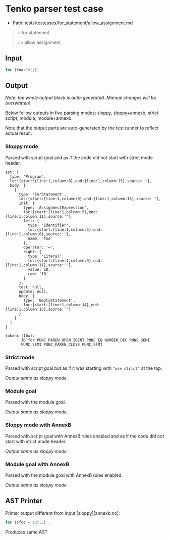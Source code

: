 # Tenko parser test case

- Path: tests/testcases/for_statement/allow_assignment.md

> :: for statement
>
> ::> allow assignment

## Input

`````js
for (foo=10;;);
`````

## Output

_Note: the whole output block is auto-generated. Manual changes will be overwritten!_

Below follow outputs in five parsing modes: sloppy, sloppy+annexb, strict script, module, module+annexb.

Note that the output parts are auto-generated by the test runner to reflect actual result.

### Sloppy mode

Parsed with script goal and as if the code did not start with strict mode header.

`````
ast: {
  type: 'Program',
  loc:{start:{line:1,column:0},end:{line:1,column:15},source:''},
  body: [
    {
      type: 'ForStatement',
      loc:{start:{line:1,column:0},end:{line:1,column:15},source:''},
      init: {
        type: 'AssignmentExpression',
        loc:{start:{line:1,column:5},end:{line:1,column:11},source:''},
        left: {
          type: 'Identifier',
          loc:{start:{line:1,column:5},end:{line:1,column:8},source:''},
          name: 'foo'
        },
        operator: '=',
        right: {
          type: 'Literal',
          loc:{start:{line:1,column:9},end:{line:1,column:11},source:''},
          value: 10,
          raw: '10'
        }
      },
      test: null,
      update: null,
      body: {
        type: 'EmptyStatement',
        loc:{start:{line:1,column:14},end:{line:1,column:15},source:''}
      }
    }
  ]
}

tokens (10x):
       ID_for PUNC_PAREN_OPEN IDENT PUNC_EQ NUMBER_DEC PUNC_SEMI
       PUNC_SEMI PUNC_PAREN_CLOSE PUNC_SEMI
`````

### Strict mode

Parsed with script goal but as if it was starting with `"use strict"` at the top.

_Output same as sloppy mode._

### Module goal

Parsed with the module goal.

_Output same as sloppy mode._

### Sloppy mode with AnnexB

Parsed with script goal with AnnexB rules enabled and as if the code did not start with strict mode header.

_Output same as sloppy mode._

### Module goal with AnnexB

Parsed with the module goal with AnnexB rules enabled.

_Output same as sloppy mode._

## AST Printer

Printer output different from input [sloppy][annexb:no]:

````js
for ((foo = 10);;) ;
````

Produces same AST
